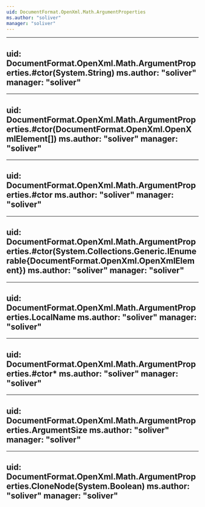 ```yaml
---
uid: DocumentFormat.OpenXml.Math.ArgumentProperties
ms.author: "soliver"
manager: "soliver"
---
```


---
uid: DocumentFormat.OpenXml.Math.ArgumentProperties.#ctor(System.String)
ms.author: "soliver"
manager: "soliver"
---

---
uid: DocumentFormat.OpenXml.Math.ArgumentProperties.#ctor(DocumentFormat.OpenXml.OpenXmlElement[])
ms.author: "soliver"
manager: "soliver"
---

---
uid: DocumentFormat.OpenXml.Math.ArgumentProperties.#ctor
ms.author: "soliver"
manager: "soliver"
---

---
uid: DocumentFormat.OpenXml.Math.ArgumentProperties.#ctor(System.Collections.Generic.IEnumerable{DocumentFormat.OpenXml.OpenXmlElement})
ms.author: "soliver"
manager: "soliver"
---

---
uid: DocumentFormat.OpenXml.Math.ArgumentProperties.LocalName
ms.author: "soliver"
manager: "soliver"
---

---
uid: DocumentFormat.OpenXml.Math.ArgumentProperties.#ctor*
ms.author: "soliver"
manager: "soliver"
---

---
uid: DocumentFormat.OpenXml.Math.ArgumentProperties.ArgumentSize
ms.author: "soliver"
manager: "soliver"
---

---
uid: DocumentFormat.OpenXml.Math.ArgumentProperties.CloneNode(System.Boolean)
ms.author: "soliver"
manager: "soliver"
---
